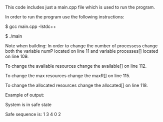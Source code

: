 This code includes just a main.cpp file which is used to run the program.

In order to run the program use the following instructions:

$ gcc main.cpp -lstdc++

$ ./main

Note when building: In order to change the number of processess change both the variable numP located on line 11 and variable processes[] located on line 109. 

To change the available resources change the available[] on line 112. 

To change the max resources change the maxR[] on line 115. 

To change the allocated resources change the allocated[] on line 118. 

Example of output:

System is in safe state

Safe sequence is: 1 3 4 0 2
